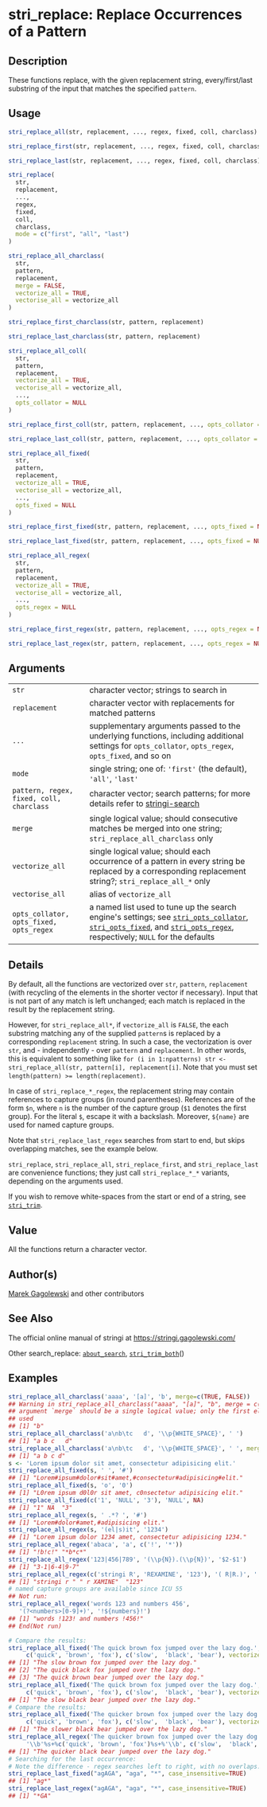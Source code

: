 # stri\_replace: Replace Occurrences of a Pattern

## Description

These functions replace, with the given replacement string, every/first/last substring of the input that matches the specified `pattern`.

## Usage

```r
stri_replace_all(str, replacement, ..., regex, fixed, coll, charclass)

stri_replace_first(str, replacement, ..., regex, fixed, coll, charclass)

stri_replace_last(str, replacement, ..., regex, fixed, coll, charclass)

stri_replace(
  str,
  replacement,
  ...,
  regex,
  fixed,
  coll,
  charclass,
  mode = c("first", "all", "last")
)

stri_replace_all_charclass(
  str,
  pattern,
  replacement,
  merge = FALSE,
  vectorize_all = TRUE,
  vectorise_all = vectorize_all
)

stri_replace_first_charclass(str, pattern, replacement)

stri_replace_last_charclass(str, pattern, replacement)

stri_replace_all_coll(
  str,
  pattern,
  replacement,
  vectorize_all = TRUE,
  vectorise_all = vectorize_all,
  ...,
  opts_collator = NULL
)

stri_replace_first_coll(str, pattern, replacement, ..., opts_collator = NULL)

stri_replace_last_coll(str, pattern, replacement, ..., opts_collator = NULL)

stri_replace_all_fixed(
  str,
  pattern,
  replacement,
  vectorize_all = TRUE,
  vectorise_all = vectorize_all,
  ...,
  opts_fixed = NULL
)

stri_replace_first_fixed(str, pattern, replacement, ..., opts_fixed = NULL)

stri_replace_last_fixed(str, pattern, replacement, ..., opts_fixed = NULL)

stri_replace_all_regex(
  str,
  pattern,
  replacement,
  vectorize_all = TRUE,
  vectorise_all = vectorize_all,
  ...,
  opts_regex = NULL
)

stri_replace_first_regex(str, pattern, replacement, ..., opts_regex = NULL)

stri_replace_last_regex(str, pattern, replacement, ..., opts_regex = NULL)
```

## Arguments

|                                          |                                                                                                                                                                                                                                                                                                                                                              |
|------------------------------------------|--------------------------------------------------------------------------------------------------------------------------------------------------------------------------------------------------------------------------------------------------------------------------------------------------------------------------------------------------------------|
| `str`                                    | character vector; strings to search in                                                                                                                                                                                                                                                                                                                       |
| `replacement`                            | character vector with replacements for matched patterns                                                                                                                                                                                                                                                                                                      |
| `...`                                    | supplementary arguments passed to the underlying functions, including additional settings for `opts_collator`, `opts_regex`, `opts_fixed`, and so on                                                                                                                                                                                                         |
| `mode`                                   | single string; one of: `'first'` (the default), `'all'`, `'last'`                                                                                                                                                                                                                                                                                            |
| `pattern, regex, fixed, coll, charclass` | character vector; search patterns; for more details refer to [stringi-search](../../stringi/help/stringi-search.html)                                                                                                                                                                                                                                        |
| `merge`                                  | single logical value; should consecutive matches be merged into one string; `stri_replace_all_charclass` only                                                                                                                                                                                                                                                |
| `vectorize_all`                          | single logical value; should each occurrence of a pattern in every string be replaced by a corresponding replacement string?; `stri_replace_all_*` only                                                                                                                                                                                                      |
| `vectorise_all`                          | alias of `vectorize_all`                                                                                                                                                                                                                                                                                                                                     |
| `opts_collator, opts_fixed, opts_regex`  | a named list used to tune up the search engine\'s settings; see [`stri_opts_collator`](https://stringi.gagolewski.com/rapi/stri_opts_collator.html), [`stri_opts_fixed`](https://stringi.gagolewski.com/rapi/stri_opts_fixed.html), and [`stri_opts_regex`](https://stringi.gagolewski.com/rapi/stri_opts_regex.html), respectively; `NULL` for the defaults |

## Details

By default, all the functions are vectorized over `str`, `pattern`, `replacement` (with recycling of the elements in the shorter vector if necessary). Input that is not part of any match is left unchanged; each match is replaced in the result by the replacement string.

However, for `stri_replace_all*`, if `vectorize_all` is `FALSE`, the each substring matching any of the supplied `pattern`s is replaced by a corresponding `replacement` string. In such a case, the vectorization is over `str`, and - independently - over `pattern` and `replacement`. In other words, this is equivalent to something like `for (i in 1:npatterns) str <- stri_replace_all(str, pattern[i], replacement[i]`. Note that you must set `length(pattern) >= length(replacement)`.

In case of `stri_replace_*_regex`, the replacement string may contain references to capture groups (in round parentheses). References are of the form `$n`, where `n` is the number of the capture group (`$1` denotes the first group). For the literal `$`, escape it with a backslash. Moreover, `${name}` are used for named capture groups.

Note that `stri_replace_last_regex` searches from start to end, but skips overlapping matches, see the example below.

`stri_replace`, `stri_replace_all`, `stri_replace_first`, and `stri_replace_last` are convenience functions; they just call `stri_replace_*_*` variants, depending on the arguments used.

If you wish to remove white-spaces from the start or end of a string, see [`stri_trim`](https://stringi.gagolewski.com/rapi/stri_trim.html).

## Value

All the functions return a character vector.

## Author(s)

[Marek Gagolewski](https://www.gagolewski.com/) and other contributors

## See Also

The official online manual of <span class="pkg">stringi</span> at <https://stringi.gagolewski.com/>

Other search\_replace: [`about_search`](https://stringi.gagolewski.com/rapi/about_search.html), [`stri_trim_both`](https://stringi.gagolewski.com/rapi/stri_trim_both.html)()

## Examples




```r
stri_replace_all_charclass('aaaa', '[a]', 'b', merge=c(TRUE, FALSE))
## Warning in stri_replace_all_charclass("aaaa", "[a]", "b", merge = c(TRUE, :
## argument `merge` should be a single logical value; only the first element is
## used
## [1] "b"
stri_replace_all_charclass('a\nb\tc   d', '\\p{WHITE_SPACE}', ' ')
## [1] "a b c   d"
stri_replace_all_charclass('a\nb\tc   d', '\\p{WHITE_SPACE}', ' ', merge=TRUE)
## [1] "a b c d"
s <- 'Lorem ipsum dolor sit amet, consectetur adipisicing elit.'
stri_replace_all_fixed(s, ' ', '#')
## [1] "Lorem#ipsum#dolor#sit#amet,#consectetur#adipisicing#elit."
stri_replace_all_fixed(s, 'o', '0')
## [1] "L0rem ipsum d0l0r sit amet, c0nsectetur adipisicing elit."
stri_replace_all_fixed(c('1', 'NULL', '3'), 'NULL', NA)
## [1] "1" NA  "3"
stri_replace_all_regex(s, ' .*? ', '#')
## [1] "Lorem#dolor#amet,#adipisicing elit."
stri_replace_all_regex(s, '(el|s)it', '1234')
## [1] "Lorem ipsum dolor 1234 amet, consectetur adipisicing 1234."
stri_replace_all_regex('abaca', 'a', c('!', '*'))
## [1] "!b!c!" "*b*c*"
stri_replace_all_regex('123|456|789', '(\\p{N}).(\\p{N})', '$2-$1')
## [1] "3-1|6-4|9-7"
stri_replace_all_regex(c('stringi R', 'REXAMINE', '123'), '( R|R.)', ' r ')
## [1] "stringi r " " r XAMINE"  "123"
# named capture groups are available since ICU 55
## Not run: 
stri_replace_all_regex('words 123 and numbers 456',
   '(?<numbers>[0-9]+)', '!${numbers}!')
## [1] "words !123! and numbers !456!"
## End(Not run)

# Compare the results:
stri_replace_all_fixed('The quick brown fox jumped over the lazy dog.',
     c('quick', 'brown', 'fox'), c('slow',  'black', 'bear'), vectorize_all=TRUE)
## [1] "The slow brown fox jumped over the lazy dog."  
## [2] "The quick black fox jumped over the lazy dog." 
## [3] "The quick brown bear jumped over the lazy dog."
stri_replace_all_fixed('The quick brown fox jumped over the lazy dog.',
     c('quick', 'brown', 'fox'), c('slow',  'black', 'bear'), vectorize_all=FALSE)
## [1] "The slow black bear jumped over the lazy dog."
# Compare the results:
stri_replace_all_fixed('The quicker brown fox jumped over the lazy dog.',
     c('quick', 'brown', 'fox'), c('slow',  'black', 'bear'), vectorize_all=FALSE)
## [1] "The slower black bear jumped over the lazy dog."
stri_replace_all_regex('The quicker brown fox jumped over the lazy dog.',
     '\\b'%s+%c('quick', 'brown', 'fox')%s+%'\\b', c('slow',  'black', 'bear'), vectorize_all=FALSE)
## [1] "The quicker black bear jumped over the lazy dog."
# Searching for the last occurrence:
# Note the difference - regex searches left to right, with no overlaps.
stri_replace_last_fixed("agAGA", "aga", "*", case_insensitive=TRUE)
## [1] "ag*"
stri_replace_last_regex("agAGA", "aga", "*", case_insensitive=TRUE)
## [1] "*GA"
```
